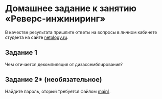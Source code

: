 
# Домашнее задание к занятию «Реверс-инжиниринг»

В качестве результата пришлите ответы на вопросы в личном кабинете студента на сайте [netology.ru](https://netology.ru).

## Задание 1

Чем отичается декомпиляция от дизассемблирования?

## Задание 2* (необязательное)

Найдите пароль, оторый требуется файлом [main1](../00_Code/main1).
